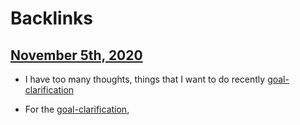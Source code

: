 
# Backlinks
## [November 5th, 2020](<November 5th, 2020.md>)
- I have too many thoughts, things that I want to do recently [goal-clarification](<goal-clarification.md>)

- For the [goal-clarification](<goal-clarification.md>),


